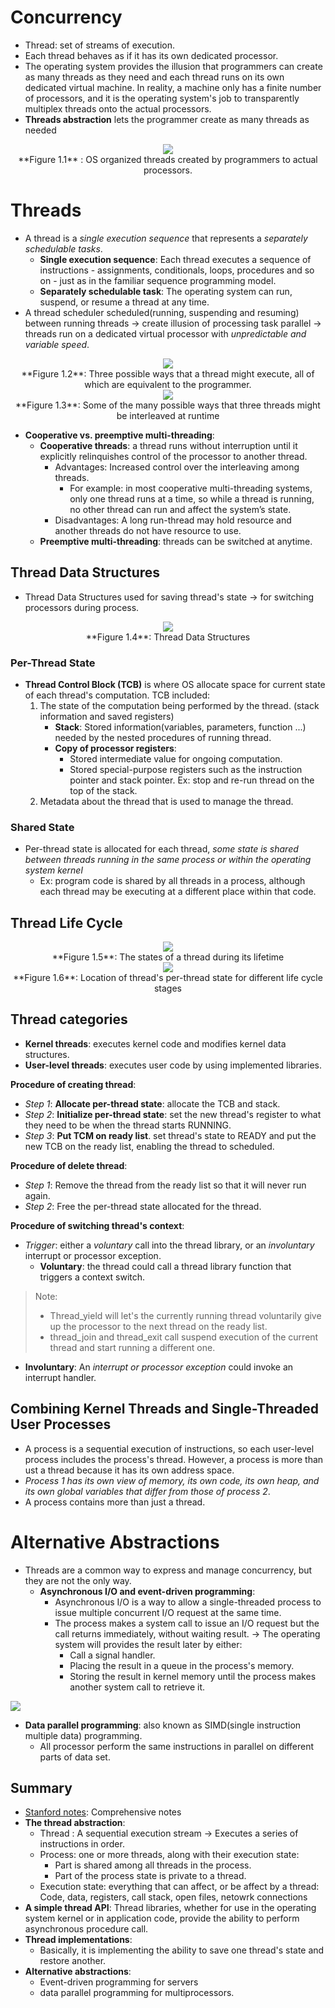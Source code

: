 # Concurrency

+ Thread: set of streams of execution. 
+ Each thread behaves as if it has its own dedicated processor.
+ The operating system provides the illusion that programmers can create as many threads as they need and each thread runs on its own dedicated virtual machine. In reality, a machine only has a finite number of processors, and it is the operating system's job to transparently multiplex threads onto the actual processors.
+ **Threads abstraction** lets the programmer create as many threads as needed 
<div style= "text-align:center">
<img src = "/Media/OS/threads.png">
<figcaption> **Figure 1.1** : OS organized threads created by programmers to actual processors. </figcaption>
</div>

# Threads

+ A thread is a *single execution sequence* that represents a *separately schedulable tasks*.
  + **Single execution sequence**: Each thread executes a sequence of instructions - assignments, conditionals, loops, procedures and so on - just as in the familiar sequence programming model.
  + **Separately schedulable task**: The operating system can run, suspend, or resume a thread at any time. 
+ A thread scheduler scheduled(running, suspending and resuming) between running threads $\to$ create illusion of processing task parallel $\to$ threads run on a dedicated virtual processor with *unpredictable and variable speed*.

<div style  = "text-align:center">
<img src = "/Media/OS/thread_scheduler.png">
<figcaption>**Figure 1.2**: Three possible ways that a thread might execute, all of which are equivalent to the programmer.</figcaption>
</div>


<div style  = "text-align:center">
<img src = "/Media/OS/thread_scheduler_2.png">
<figcaption>**Figure 1.3**: Some of the many possible ways that three threads might be interleaved at runtime</figcaption>
</div>

+ **Cooperative vs. preemptive multi-threading**:
    + **Cooperative threads**: a thread runs without interruption until it explicitly relinquishes control of the processor to another thread. 
      + Advantages: Increased control over the interleaving among threads.
        + For example: in most cooperative multi-threading systems, only one thread runs at a time, so while a thread is running, no other thread can run and affect the system’s state.
      + Disadvantages: A long run-thread may hold resource and another threads do not have resource to use.
    + **Preemptive multi-threading**: threads can be switched at anytime. 
## Thread Data Structures
+ Thread Data Structures used for saving thread's state $\to$ for switching processors during process.


<div style = "text-align:center">
<img src = "/Media/OS/thread_state.png">
<figcaption>**Figure 1.4**: Thread Data Structures</figcaption>
</div>

### Per-Thread State
+ **Thread Control Block (TCB)** is where OS allocate space for current state of each thread's computation. TCB included:
    1. The state of the computation being performed by the thread. (stack information and saved registers)
       + **Stack**: Stored information(variables, parameters, function ...) needed by the nested procedures of running thread.
       + **Copy of processor registers**: 
         + Stored intermediate value for ongoing computation.
         + Stored special-purpose registers such as the instruction pointer and stack pointer. Ex: stop and re-run thread on the top of the stack.
    2. Metadata about the thread that is used to manage the thread.
### Shared State
+ Per-thread state is allocated for each thread, *some state is shared between threads running in the same process or within the operating system kernel*
  + Ex: program code is shared by all threads in a process, although each thread may be executing at a different place within that code.


## Thread Life Cycle

<div style = "text-align:center">
<img src = "/Media/OS/thread_life_circle.png">
<figcaption>**Figure 1.5**: The states of a thread during its lifetime</figcaption>
</div>
  
<div style = "text-align:center">
<img src = "/Media/OS/thread_location_in_different_state.png">
<figcaption>**Figure 1.6**: Location of thread's per-thread state for different life cycle stages</figcaption>
</div>
 
## Thread categories
+ **Kernel threads**: executes kernel code and modifies kernel data structures.
+ **User-level threads**:  executes user code by using implemented libraries. 

**Procedure of creating thread**: 

+ *Step 1*: **Allocate per-thread state**: allocate the TCB and stack. 
+ *Step 2*: **Initialize per-thread state**: set the new thread's register to what they need to be when the thread starts RUNNING.
+ *Step 3*: **Put TCM on ready list**. set thread's state to READY and put the new TCB on the ready list, enabling the thread to scheduled. 

**Procedure of delete thread**:
+ *Step 1*: Remove the thread from the ready list so that it will never run again.
+ *Step 2*: Free the per-thread state allocated for the thread. 

**Procedure of switching thread's context**:
+ *Trigger*: either a *voluntary* call into the thread library, or an *involuntary* interrupt or processor exception. 
  + **Voluntary**: the thread could call a thread library function that triggers a context switch. 
> Note: 
> + Thread_yield will let's the currently running thread voluntarily give up the processor to the next thread on the ready list. 
> + thread_join and thread_exit call suspend execution of the current thread and start running a different one. 
  + **Involuntary**: An *interrupt or processor exception* could invoke an interrupt handler.

## Combining Kernel Threads and Single-Threaded User Processes
+ A process is a sequential execution of instructions, so each user-level process includes the process's thread. However, a process is more than ust a thread because it has its own address space. 
+ *Process 1 has its own view of memory, its own code, its own heap, and its own global variables that differ from those of process 2*. 
+ A process contains more than just a thread. 

# Alternative Abstractions

+ Threads are a common way to express and manage concurrency, but they are not the only way.
  + **Asynchronous I/O and event-driven programming**:  
    + Asynchronous I/O is a way to allow a single-threaded process to issue multiple concurrent I/O request at the same time. 
    + The process makes a system call to issue an I/O request but the call returns immediately, without waiting result. $\to$ The operating system will provides the result later by either:
      + Call a signal handler.
      + Placing the result in a queue in the process's memory. 
      + Storing the result in kernel memory until the process makes another system call to retrieve it. 

<div style = 'align:center'>
<img src = '/Media/OS/asynchronous-IO.png'>
</div>

  + **Data parallel programming**: also known as SIMD(single instruction multiple data) programming. 
    + All processor perform the same instructions in parallel on different parts of data set. 
## Summary 
+ [Stanford notes](https://web.stanford.edu/~ouster/cgi-bin/cs140-spring20/lecture.php?topic=thread()https://web.stanford.edu/~ouster/cgi-bin/cs140-spring20/lecture.php?topic=thread()https://web.stanford.edu/~ouster/cgi-bin/cs140-spring20/lecture.php?topic=thread()https://web.stanford.edu/~ouster/cgi-bin/cs140-spring20/lecture.php?topic=thread): Comprehensive notes
+ **The thread abstraction**:
  + Thread : A sequential execution stream $\to$ Executes a series of instructions in order.
  + Process: one or more threads, along with their execution state:
    + Part is shared among all threads in the process.
    + Part of the process state is private to a thread.
  + Execution state: everything that can affect, or be affect by a thread: Code, data, registers, call stack, open files, netowrk connections 
+ **A simple thread API**: Thread libraries, whether for use in the operating system kernel or in application code, provide the ability to perform asynchronous procedure call.
+ **Thread implementations**: 
  + Basically, it is implementing the ability to save one thread's state and restore another. 
+ **Alternative abstractions**: 
  + Event-driven programming for servers
  + data parallel programming for multiprocessors.